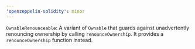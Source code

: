 ```yaml
---
'openzeppelin-solidity': minor
---
```


`OwnableRenounceable`: A variant of `Ownable` that guards against unadvertently renouncing ownership by calling `renounceOwnership`. It provides a `renounceOwnership` function instead.
